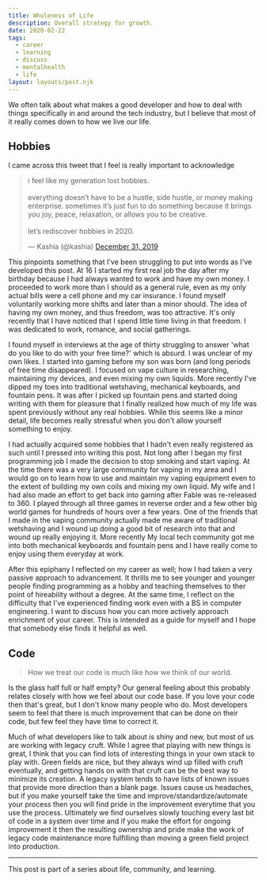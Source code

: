```yaml
---    
title: Wholeness of Life  
description: Overall strategy for growth.  
date: 2020-02-22  
tags:   
  - career  
  - learning  
  - discuss
  - mentalhealth    
  - life 
layout: layouts/post.njk  
---  
```


We often talk about what makes a good developer and how to deal with things specifically in and around the tech industry, but I believe that most of it really comes down to how we live our life. 

## Hobbies

I came across this tweet that I feel is really important to acknowledge 

<blockquote class="twitter-tweet"><p lang="en" dir="ltr">i feel like my generation lost hobbies. <br><br>everything doesn’t have to be a hustle, side hustle, or money making enterprise. sometimes it’s just fun to do something because it brings you joy, peace, relaxation, or allows you to be creative. <br><br>let’s rediscover hobbies in 2020.</p>&mdash; Kashia (@kashia) <a href="https://twitter.com/kashia/status/1212041240658747393?ref_src=twsrc%5Etfw">December 31, 2019</a></blockquote> <script async src="https://platform.twitter.com/widgets.js" charset="utf-8"></script> 

This pinpoints something that I've been struggling to put into words as I've developed this post. At 16 I started my first real job the day after my birthday because I had always wanted to work and have my own money. I proceeded to work more than I should as a general rule, even as my only actual bills were a cell phone and my car insurance.  I found myself voluntarily working more shifts and later than a minor should. The idea of having my own money, and thus freedom, was too attractive. It's only recently that I have noticed that I spend little time living in that freedom.  I was dedicated to work, romance, and social gatherings.

I found myself in interviews at the age of thirty struggling to answer 'what do you like to do with your free time?' which is absurd. I was unclear of my own likes. I started into gaming before my son was born (and long periods of free time disappeared). I focused on vape culture in researching, maintaining my devices, and even mixing my own liquids. More recently I've dipped my toes into traditional wetshaving, mechanical keyboards, and fountain pens. It was after I picked up fountain pens and started doing writing with them for pleasure that I finally realized how much of my life was spent previously without any real hobbies. While this seems like a minor detail, life becomes really stressful when you don't allow yourself something to enjoy.

I had actually acquired some hobbies that I hadn't even really registered as such until I pressed into writing this post. Not long after I began my first programming job I made the decision to stop smoking and start vaping. At the time there was a very large community for vaping in my area and I would go on to learn how to use and maintain my vaping equipment even to the extent of building my own coils and mixing my own liquid. My wife and I had also made an effort to get back into gaming after Fable was re-released to 360. I played through all three games in reverse order and a few other big world games for hundreds of hours over a few years. One of the friends that I made in the vaping community actually made me aware of traditional wetshaving and I wound up doing a good bit of research into that and wound up really enjoying it. More recently My local tech community got me into both mechanical keyboards and fountain pens and I have really come to enjoy using them everyday at work. 

After this epiphany I reflected on my career as well; how I had taken a very passive approach to advancement. It thrills me to see younger and younger people finding programming as a hobby and teaching themselves to ther point of hireability without a degree. At the same time, I reflect on the difficulty that I've experienced finding work even with a BS in computer engineering. I want to discuss how you can more actively approach enrichment of your career. This is intended as a guide for myself and I hope that somebody else finds it helpful as well.


## Code
> How we treat our code is much like how we think of our world.


Is the glass half full or half empty? Our general feeling about this probably relates closely with how we feel about our code base. If you love your code then that's great, but I don't know many people who do. Most developers seem to feel that there is much improvement that can be done on their code, but few feel they have time to correct it. 

Much of what developers like to talk about is shiny and new, but most of us are working with legacy cruft. While I agree that playing with new things is great, I think that you can find lots of interesting things in your own stack to play with. Green fields are nice, but they always wind up filled with cruft eventually, and getting hands on with that cruft can be the best way to minimize its creation. A legacy system tends to have lists of known issues that provide more direction than a blank page. Issues cause us headaches, but if you make yourself take the time and improve/standardize/automate your process then you will find pride in the improvement everytime that you use the process. Ultimately we find ourselves slowly touching every last bit of code in a system over time and if you make the effort for ongoing improvement it then the resulting ownership and pride make the work of legacy code maintenance more fulfilling than moving a green field project into production.


---

This post is part of a series about life, community, and learning.
